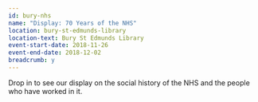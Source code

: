 ```yaml
---
id: bury-nhs
name: "Display: 70 Years of the NHS"
location: bury-st-edmunds-library
location-text: Bury St Edmunds Library
event-start-date: 2018-11-26
event-end-date: 2018-12-02
breadcrumb: y
---
```


Drop in to see our display on the social history of the NHS and the people who have worked in it.
